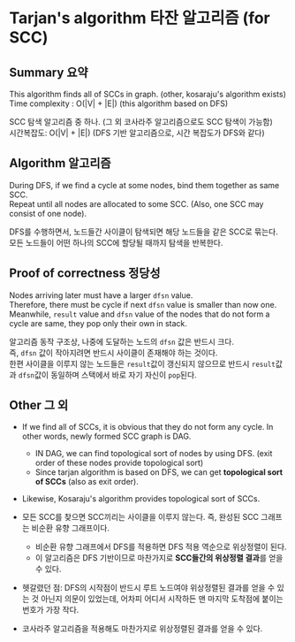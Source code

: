 # Tarjan's algorithm 타잔 알고리즘 (for SCC)

## Summary 요약
This algorithm finds all of SCCs in graph. (other, kosaraju's algorithm exists)  
Time complexity : O(|V| + |E|) (this algorithm based on DFS)  
  
SCC 탐색 알고리즘 중 하나. (그 외 코사라주 알고리즘으로도 SCC 탐색이 가능함)  
시간복잡도: O(|V| + |E|) (DFS 기반 알고리즘으로, 시간 복잡도가 DFS와 같다)  


## Algorithm 알고리즘
During DFS, if we find a cycle at some nodes, bind them together as same SCC.  
Repeat until all nodes are allocated to some SCC. (Also, one SCC may consist of one node).  


DFS를 수행하면서, 노드들간 사이클이 탐색되면 해당 노드들을 같은 SCC로 묶는다.  
모든 노드들이 어떤 하나의 SCC에 할당될 때까지 탐색을 반복한다.  


## Proof of correctness 정당성
Nodes arriving later must have a larger <code>dfsn</code> value.  
Therefore, there must be cycle if next <code>dfsn</code> value is smaller than now one.  
Meanwhile, <code>result</code> value and <code>dfsn</code> value of the nodes that do not form a cycle are same, they pop only their own in stack.  


알고리즘 동작 구조상, 나중에 도달하는 노드의 <code>dfsn</code> 값은 반드시 크다.  
즉, <code>dfsn</code> 값이 작아지려면 반드시 사이클이 존재해야 하는 것이다.  
한편 사이클을 이루지 않는 노드들은 <code>result</code>값이 갱신되지 않으므로 반드시 <code>result</code>값과 <code>dfsn</code>값이 동일하며 스택에서 바로 자기 자신이 <code>pop</code>된다.  


## Other 그 외
+ If we find all of SCCs, it is obvious that they do not form any cycle. In other words, newly formed SCC graph is DAG.  
    * IN DAG, we can find topological sort of nodes by using DFS. (exit order of these nodes provide topological sort)  
    * Since tarjan algorithm is based on DFS, we can get **topological sort of SCCs** (also as exit order).  
+ Likewise, Kosaraju's algorithm provides topological sort of SCCs.  


+ 모든 SCC를 찾으면 SCC끼리는 사이클을 이루지 않는다. 즉, 완성된 SCC 그래프는 비순환 유향 그래프이다.  
    * 비순환 유향 그래프에서 DFS를 적용하면 DFS 적용 역순으로 위상정렬이 된다.  
    * 이 알고리즘은 DFS 기반이므로 마찬가지로 **SCC들간의 위상정렬 결과**를 얻을 수 있다.  
+ 헷갈렸던 점: DFS의 시작점이 반드시 루트 노드여야 위상정렬된 결과를 얻을 수 있는 것 아닌지 의문이 있었는데,
어차피 어디서 시작하든 맨 마지막 도착점에 붙이는 번호가 가장 작다.  
+ 코사라주 알고리즘을 적용해도 마찬가지로 위상정렬된 결과를 얻을 수 있다.  